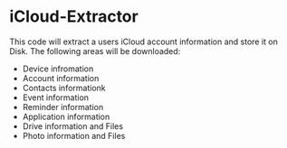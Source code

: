 # iCloud-Extractor

This code will extract a users iCloud account information and store it on Disk.  The following areas will be downloaded:

- Device infromation
- Account information
- Contacts informationk
- Event information
- Reminder information
- Application information
- Drive information and Files
- Photo information and Files

